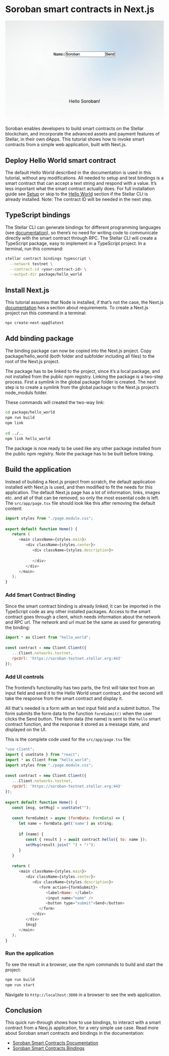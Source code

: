# Soroban smart contracts in Next.js
![Soroban smart contracts in Next.js](soroban-binding.png)
Soroban enables developers to build smart contracts on the Stellar blockchain, and incorporate the advanced assets and payment features of Stellar, in their own dApps. This tutorial shows how to invoke smart contracts from a simple web application, built with Next.js.

## Deploy Hello World smart contract
The default Hello World described in the documentation is used in this tutorial, without any modifications. All needed to setup and test bindings is a smart contract that can accept a text string and respond with a value. It’s less important what the smart contract actually does. For full installation guide see [Setup](https://developers.stellar.org/docs/build/smart-contracts/getting-started/setup) or skip to the [Hello World](https://developers.stellar.org/docs/build/smart-contracts/getting-started/hello-world) section if the Stellar CLI is already installed. Note: The contract ID will be needed in the next step.

## TypeScript bindings
The Stellar CLI can generate bindings for different programming languages (see [documentation](https://developers.stellar.org/docs/tools/developer-tools/cli/stellar-cli#stellar-contract-bindings)), so there’s no need for writing code to communicate directly with the smart contract through RPC. The Stellar CLI will create a TypeScript package, easy to implement in a TypeScript project. In a terminal, run this command:

```bash
stellar contract bindings typescript \
  --network testnet \
  --contract-id <your-contract-id> \
  --output-dir package/hello_world
```

## Install Next.js
This tutorial assumes that Node is installed, if that’s not the case, the Next.js [documentation](https://nextjs.org/docs/getting-started/installation) has a section about requirements. To create a Next.js project run this command in a terminal:

```bash
npx create-next-app@latest 
```

## Add binding package
The binding package can now be copied into the Next.js project. Copy package/hello_world (both folder and subfolder including all files) to the root of the Next.js project. 

The package has to be linked to the project, since it’s a local package, and not installed from the public npm registry. Linking the package is a two-step process. First a symlink in the global package folder is created. The next step is to create a symlink from the global package to the Next.js project’s node_moduls folder. 

These commands will created the two-way link:

```bash
cd package/hello_world
npm run build
npm link

cd ../..
npm link hello_world
```

The package is now ready to be used like any other package installed from the public npm registry. Note the package has to be built before linking.

## Build the application
Instead of building a Next.js project from scratch, the default application installed with Next.js is used, and then modified to fit the needs for this application. The default Next.js page has a lot of information, links, images etc. and all of that can be removed, so only the most essential code is left. The `src/app/page.tsx` file should look like this after removing the default content:

```js
import styles from "./page.module.css"; 

export default function Home() { 
   return ( 
      <main className={styles.main}> 
         <div className={styles.center}> 
            <div className={styles.description}> 

            </div> 
         </div>
      </main> 
   ); 
}
```

### Add Smart Contract Binding
Since the smart contract binding is already linked, it can be imported in the TypeScript code as any other installed packages. Access to the smart contract goes through a client, which needs information about the network and RPC url. The network and url must be the same as used for generating the binding:

```js
import * as Client from "hello_world";

const contract = new Client.Client({ 
   ...Client.networks.testnet, 
   rpcUrl: 'https://soroban-testnet.stellar.org:443' 
});
```

### Add UI controls
The frontend’s functionality has two parts, the first will take text from an input field and send it to the Hello World smart contract, and the second will take the response from the smart contract and display it. 

All that's needed is a form with an text input field and a submit button. The form submits the form data to the function `formSubmit()` when the user clicks the Send button. The form data (the name) is sent to the `hello` smart contract function, and the response it stored as a message state, and displayed on the UI. 

This is the complete code used for the `src/app/page.tsx` file:

```js
"use client"; 
import { useState } from "react"; 
import * as Client from "hello_world"; 
import styles from "./page.module.css"; 

const contract = new Client.Client({ 
   ...Client.networks.testnet, 
   rpcUrl: 'https://soroban-testnet.stellar.org:443' 
}); 

export default function Home() { 
   const [msg, setMsg] = useState(""); 

   const formSubmit = async (formData: FormData) => { 
      let name = formData.get('name') as string; 

      if (name) { 
         const { result } = await contract.hello({ to: name }); 
         setMsg(result.join(" ") + "!"); 
      } 
   } 

   return ( 
      <main className={styles.main}> 
         <div className={styles.center}> 
            <div className={styles.description}> 
               <form action={formSubmit}> 
                  <label>Name: </label> 
                  <input name="name" /> 
                  <button type="submit">Send</button> 
               </form> 
            </div> 
         </div> 
         {msg} 
      </main> 
   ); 
}
```

### Run the application
To see the result in a browser, use the npm commands to build and start the project:

```bash
npm run build
npm run start
```

Navigate to `http://localhost:3000` in a browser to see the web application.

## Conclusion
This quick run-through shows how to use bindings, to interact with a smart contract from a Nexj.js application, for a very simple use case. Read more about Soroban smart contracts and bindings in the documentation:

- [Soroban Smart Contracts Documentation](https://developers.stellar.org/docs/build/smart-contracts)
- [Soroban Smart Contracts Bindings](https://developers.stellar.org/docs/tools/developer-tools/cli/stellar-cli#stellar-contract-bindings)

